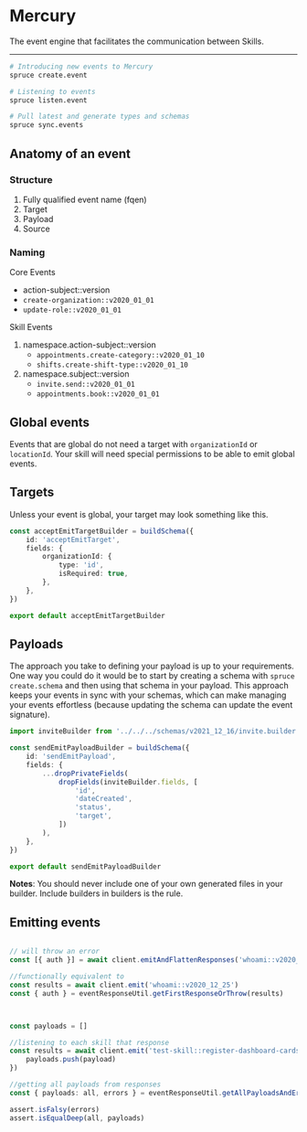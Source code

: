 # Mercury
The event engine that facilitates the communication between Skills.
****

```bash
# Introducing new events to Mercury
spruce create.event

# Listening to events
spruce listen.event

# Pull latest and generate types and schemas
spruce sync.events

```

## Anatomy of an event

### Structure

1. Fully qualified event name (fqen)
2. Target
3. Payload
4. Source

### Naming

Core Events

* action-subject::version
* `create-organization::v2020_01_01`
* `update-role::v2020_01_01`

Skill Events

1. namespace.action-subject::version
	* `appointments.create-category::v2020_01_10`
	* `shifts.create-shift-type::v2020_01_10`
2. namespace.subject::version
	* `invite.send::v2020_01_01`
	* `appointments.book::v2020_01_01`

## Global events
Events that are global do not need a target with `organizationId` or `locationId`. Your skill will need special permissions to be able to emit global events. 

## Targets
Unless your event is global, your target may look something like this.

```ts
const acceptEmitTargetBuilder = buildSchema({
	id: 'acceptEmitTarget',
	fields: {
		organizationId: {
			type: 'id',
			isRequired: true,
		},
	},
})

export default acceptEmitTargetBuilder

```


## Payloads
The approach you take to defining your payload is up to your requirements. One way you could do it would be to start by creating a schema with `spruce create.schema` and then using that schema in your payload. This approach keeps your events in sync with your schemas, which can make managing your events effortless (because updating the schema can update the event signature).

```ts
import inviteBuilder from '../../../schemas/v2021_12_16/invite.builder'

const sendEmitPayloadBuilder = buildSchema({
	id: 'sendEmitPayload',
	fields: {
		...dropPrivateFields(
			dropFields(inviteBuilder.fields, [
				'id',
				'dateCreated',
				'status',
				'target',
			])
		),
	},
})

export default sendEmitPayloadBuilder

```

**Notes**: You should never include one of your own generated files in your builder. Include builders in builders is the rule.


## Emitting events


```ts

// will throw an error
const [{ auth }] = await client.emitAndFlattenResponses('whoami::v2020_12_25')

//functionally equivalent to
const results = await client.emit('whoami::v2020_12_25')
const { auth } = eventResponseUtil.getFirstResponseOrThrow(results)



const payloads = []

//listening to each skill that response
const results = await client.emit('test-skill::register-dashboard-cards', {}, ({ payload }) => {
	payloads.push(payload)
})

//getting all payloads from responses
const { payloads: all, errors } = eventResponseUtil.getAllPayloadsAndErrors(results, SpruceError)

assert.isFalsy(errors)
assert.isEqualDeep(all, payloads)

```


